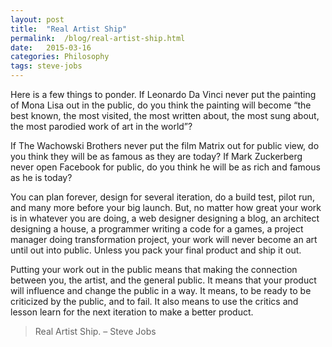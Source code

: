 ```yaml
---
layout: post
title:  "Real Artist Ship"
permalink:  /blog/real-artist-ship.html
date:   2015-03-16
categories: Philosophy
tags: steve-jobs
---
```


Here is a few things to ponder. If Leonardo Da Vinci never put the painting of Mona Lisa out in the public, do you think the painting will become “the best known, the most visited, the most written about, the most sung about, the most parodied work of art in the world”?

If The Wachowski Brothers never put the film Matrix out for public view, do you think they will be as famous as they are today? If Mark Zuckerberg never open Facebook for public, do you think he will be as rich and famous as he is today?

You can plan forever, design for several iteration, do a build test, pilot run, and many more before your big launch. But, no matter how great your work is in whatever you are doing, a web designer designing a blog, an architect designing a house, a programmer writing a code for a games, a project manager doing transformation project, your work will never become an art until out into public. Unless you pack your final product and ship it out.

Putting your work out in the public means that making the connection between you, the artist, and the general public. It means that your product will influence and change the public in a way. It means, to be ready to be criticized by the public, and to fail. It also means to use the critics and lesson learn for the next iteration to make a better product.

> Real Artist Ship. – Steve Jobs
